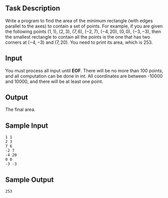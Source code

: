 ## Task Description ##

Write a program to find the area of the minimum rectangle (with edges parallel to the axes) to contain a set of points. For example, if you are given the following points $(1, 1)$, $(2, 3)$, $(7, 6)$, $(-2, 7)$, $(-4, 20)$, $(0, 0)$, $(-3, -3)$, then the smallest rectangle to contain all the points is the one that has two corners at $(-4, -3)$ and $(7, 20)$. You need to print its area, which is $253$.

## Input ##

You must process all input until __EOF__. There will be no more than 100 points, and all computation can be done in int. All coordinates are between -10000 and 10000, and there will be at least one point.

## Output ##

The final area.

## Sample Input ##
```
1 1
2 3
7 6
-2 7
-4 20
0 0
-3 -3
```

## Sample Output ##
```
253
```